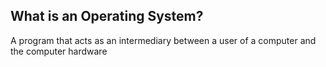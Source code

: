 ## What is an Operating System? <br>
A program that acts as an intermediary between a user of a computer and the computer hardware
